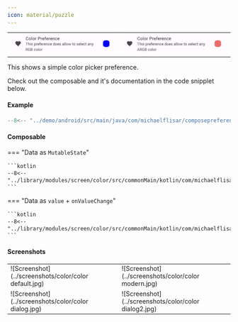 ```yaml
---
icon: material/puzzle
---
```


|                                                   |                                                   |
|---------------------------------------------------|---------------------------------------------------|
| ![Screenshot](../screenshots/previews/color1.jpg) | ![Screenshot](../screenshots/previews/color2.jpg) |

This shows a simple color picker preference.

Check out the composable and it's documentation in the code snipplet below.

#### Example

```kotlin
--8<-- "../demo/android/src/main/java/com/michaelflisar/composepreferences/demo/demos/PrefScreenDemo.kt:demo-color"
```

#### Composable

=== "Data as `MutableState`"

    ```kotlin
    --8<-- "../library/modules/screen/color/src/commonMain/kotlin/com/michaelflisar/composepreferences/screen/color/PreferenceColor.kt:constructor"
    ```

=== "Data as `value` + `onValueChange`"

    ```kotlin
    --8<-- "../library/modules/screen/color/src/commonMain/kotlin/com/michaelflisar/composepreferences/screen/color/PreferenceColor.kt:constructor2"
    ```

#### Screenshots

|                                                       |                                                       |
|-------------------------------------------------------|-------------------------------------------------------|
| ![Screenshot](../screenshots/color/color default.jpg) | ![Screenshot](../screenshots/color/color modern.jpg)  |
| ![Screenshot](../screenshots/color/color dialog.jpg)  | ![Screenshot](../screenshots/color/color dialog2.jpg) |